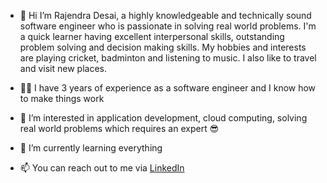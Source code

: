 - 👋 Hi I’m Rajendra Desai, a highly knowledgeable and technically sound software engineer who is passionate in solving real world problems. I'm a quick learner having excellent interpersonal skills, outstanding problem solving and decision making skills. My hobbies and interests are playing cricket, badminton and listening to music. I also like to travel and visit new places.

- 👨‍💻 I have 3 years of experience as a software engineer and I know how to make things work

- 👀 I’m interested in application development, cloud computing, solving real world problems which requires an expert 😎
- 🌱 I’m currently learning everything
- 📫 You can reach out to me via [LinkedIn](https://www.linkedin.com/in/rajendra-desai/)

<!---
rjd862/rjd862 is a ✨ special ✨ repository because its `README.md` (this file) appears on your GitHub profile.
You can click the Preview link to take a look at your changes.
--->
